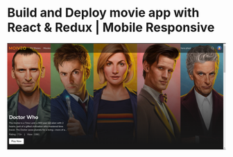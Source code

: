 # Build and Deploy movie app with React & Redux | Mobile Responsive

![Alt text](thumnail.png?raw=true "Title")
